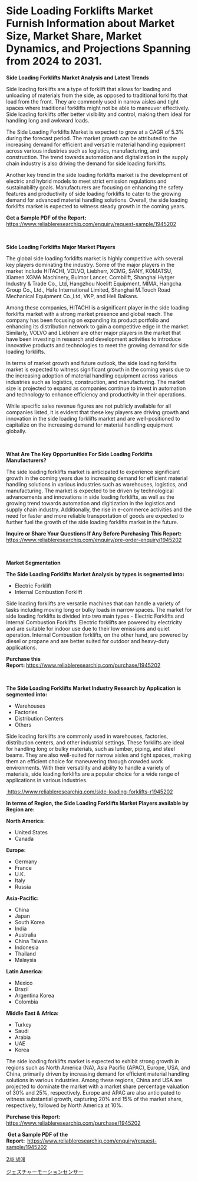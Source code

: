 <p><h1>Side Loading Forklifts Market Furnish Information about Market Size, Market Share, Market Dynamics, and Projections Spanning from 2024 to 2031.</h1></p><p><strong>Side Loading Forklifts Market Analysis and Latest Trends</strong></p>
<p><p>Side loading forklifts are a type of forklift that allows for loading and unloading of materials from the side, as opposed to traditional forklifts that load from the front. They are commonly used in narrow aisles and tight spaces where traditional forklifts might not be able to maneuver effectively. Side loading forklifts offer better visibility and control, making them ideal for handling long and awkward loads.</p><p>The Side Loading Forklifts Market is expected to grow at a CAGR of 5.3% during the forecast period. The market growth can be attributed to the increasing demand for efficient and versatile material handling equipment across various industries such as logistics, manufacturing, and construction. The trend towards automation and digitalization in the supply chain industry is also driving the demand for side loading forklifts.</p><p>Another key trend in the side loading forklifts market is the development of electric and hybrid models to meet strict emission regulations and sustainability goals. Manufacturers are focusing on enhancing the safety features and productivity of side loading forklifts to cater to the growing demand for advanced material handling solutions. Overall, the side loading forklifts market is expected to witness steady growth in the coming years.</p></p>
<p><strong>Get a Sample PDF of the Report:&nbsp;</strong> <a href="https://www.reliableresearchiq.com/enquiry/request-sample/1945202">https://www.reliableresearchiq.com/enquiry/request-sample/1945202</a></p>
<p>&nbsp;</p>
<p><strong>Side Loading Forklifts Major Market Players</strong></p>
<p><p>The global side loading forklifts market is highly competitive with several key players dominating the industry. Some of the major players in the market include HITACHI, VOLVO, Liebherr, XCMG, SANY, KOMATSU, Xiamen XGMA Machinery, Bulmor Lancer, Combilift, Shanghai Hytger Industry & Trade Co., Ltd, Hangzhou Noelift Equipment, MIMA, Hangcha Group Co., Ltd., Hafe International Limited, Shanghai M.Touch Road Mechanical Equipment Co.,Ltd, VKP, and Heli Balkans.</p><p>Among these companies, HITACHI is a significant player in the side loading forklifts market with a strong market presence and global reach. The company has been focusing on expanding its product portfolio and enhancing its distribution network to gain a competitive edge in the market. Similarly, VOLVO and Liebherr are other major players in the market that have been investing in research and development activities to introduce innovative products and technologies to meet the growing demand for side loading forklifts.</p><p>In terms of market growth and future outlook, the side loading forklifts market is expected to witness significant growth in the coming years due to the increasing adoption of material handling equipment across various industries such as logistics, construction, and manufacturing. The market size is projected to expand as companies continue to invest in automation and technology to enhance efficiency and productivity in their operations.</p><p>While specific sales revenue figures are not publicly available for all companies listed, it is evident that these key players are driving growth and innovation in the side loading forklifts market and are well-positioned to capitalize on the increasing demand for material handling equipment globally.</p></p>
<p>&nbsp;</p>
<p><strong>What Are The Key Opportunities For Side Loading Forklifts Manufacturers?</strong></p>
<p><p>The side loading forklifts market is anticipated to experience significant growth in the coming years due to increasing demand for efficient material handling solutions in various industries such as warehouses, logistics, and manufacturing. The market is expected to be driven by technological advancements and innovations in side loading forklifts, as well as the growing trend towards automation and digitization in the logistics and supply chain industry. Additionally, the rise in e-commerce activities and the need for faster and more reliable transportation of goods are expected to further fuel the growth of the side loading forklifts market in the future.</p></p>
<p><strong>Inquire or Share Your Questions If Any Before Purchasing This Report:</strong> <a href="https://www.reliableresearchiq.com/enquiry/pre-order-enquiry/1945202">https://www.reliableresearchiq.com/enquiry/pre-order-enquiry/1945202</a></p>
<p>&nbsp;</p>
<p><strong>Market Segmentation</strong></p>
<p><strong>The Side Loading Forklifts Market Analysis by types is segmented into:</strong></p>
<p><ul><li>Electric Forklift</li><li>Internal Combustion Forklift</li></ul></p>
<p><p>Side loading forklifts are versatile machines that can handle a variety of tasks including moving long or bulky loads in narrow spaces. The market for side loading forklifts is divided into two main types - Electric Forklifts and Internal Combustion Forklifts. Electric forklifts are powered by electricity and are suitable for indoor use due to their low emissions and quiet operation. Internal Combustion forklifts, on the other hand, are powered by diesel or propane and are better suited for outdoor and heavy-duty applications.</p></p>
<p><strong>Purchase this Report:&nbsp;</strong><a href="https://www.reliableresearchiq.com/purchase/1945202">https://www.reliableresearchiq.com/purchase/1945202</a></p>
<p>&nbsp;</p>
<p><strong>The Side Loading Forklifts Market Industry Research by Application is segmented into:</strong></p>
<p><ul><li>Warehouses</li><li>Factories</li><li>Distribution Centers</li><li>Others</li></ul></p>
<p><p>Side loading forklifts are commonly used in warehouses, factories, distribution centers, and other industrial settings. These forklifts are ideal for handling long or bulky materials, such as lumber, piping, and steel beams. They are also well-suited for narrow aisles and tight spaces, making them an efficient choice for maneuvering through crowded work environments. With their versatility and ability to handle a variety of materials, side loading forklifts are a popular choice for a wide range of applications in various industries.</p></p>
<p><a href="https://www.reliableresearchiq.com/side-loading-forklifts-r1945202">&nbsp;https://www.reliableresearchiq.com/side-loading-forklifts-r1945202</a></p>
<p><strong>In terms of Region, the Side Loading Forklifts Market Players available by Region are:</strong></p>
<p>
    <p> <strong> North America: </strong>
        <ul>
            <li>United States</li>
            <li>Canada</li>
        </ul>
        </p> 
    <p> <strong> Europe: </strong>
        <ul>
            <li>Germany</li>
            <li>France</li>
            <li>U.K.</li>
            <li>Italy</li>
            <li>Russia</li>
        </ul>
        </p> 
    <p> <strong> Asia-Pacific: </strong>
        <ul>
            <li>China</li>
            <li>Japan</li>
            <li>South Korea</li>
            <li>India</li>
            <li>Australia</li>
            <li>China Taiwan</li>
            <li>Indonesia</li>
            <li>Thailand</li>
            <li>Malaysia</li>
        </ul>
        </p> 
    <p> <strong> Latin America: </strong>
        <ul>
            <li>Mexico</li>
            <li>Brazil</li>
            <li>Argentina Korea</li>
            <li>Colombia</li>
        </ul>
        </p> 
    <p> <strong> Middle East & Africa: </strong>
        <ul>
            <li>Turkey</li>
            <li>Saudi</li>
            <li>Arabia</li>
            <li>UAE</li>
            <li>Korea</li>
        </ul>
    </p>
    </p>
<p><p>The side loading forklifts market is expected to exhibit strong growth in regions such as North America (NA), Asia Pacific (APAC), Europe, USA, and China, primarily driven by increasing demand for efficient material handling solutions in various industries. Among these regions, China and USA are projected to dominate the market with a market share percentage valuation of 30% and 25%, respectively. Europe and APAC are also anticipated to witness substantial growth, capturing 20% and 15% of the market share, respectively, followed by North America at 10%.</p></p>
<p><strong>Purchase this Report: </strong><a href="https://www.reliableresearchiq.com/purchase/1945202">https://www.reliableresearchiq.com/purchase/1945202</a></p>
<p>&nbsp;<strong>Get a Sample PDF of the Report:&nbsp;&nbsp;</strong><a href="https://www.reliableresearchiq.com/enquiry/request-sample/1945202">https://www.reliableresearchiq.com/enquiry/request-sample/1945202</a></p>
<p><strong></strong></p>
<p><p><a href="https://github.com/hxzi07639916/Market-Research-Report-List-3/blob/main/188002747374.md">2차 냉매</a></p><p><a href="https://github.com/ihabdkwlxs948/Market-Research-Report-List-3/blob/main/338338836843.md">ジェスチャーモーションセンサー</a></p></p>